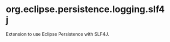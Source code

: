 org.eclipse.persistence.logging.slf4j
=====================================

Extension to use Eclipse Persistence with SLF4J.
